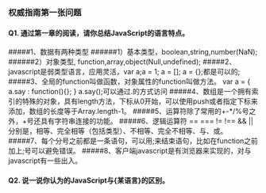 ### 权威指南第一张问题

#### Q1. 通过第一章的阅读，请你总结JavaScript的语言特点。
#####1、数据有两种类型
######1）基本类型，boolean,string,number(NaN);
######2）对象类型, function,array,object(Null,undefined);
#####2、javascript是弱类型语言，应用灵活，var a;a = 1; a = []; a = {};都是可以的;
#####3、全局的function叫做函数，对象属性的function叫做方法。
var a = {
  a.say : function(){};
}
a.say();可以通过.的方式访问
#####4、数组是一个拥有索引的特殊的对象，具有length方法，下标从0开始，可以使用push或者指定下标来添加，数组的长度等于Array.length-1。
#####5、运算符除了常用的+-*/%号之外，+号还具有字符串连接的功能。
#####6、逻辑运算符 == === != !== && || 分别是，相等、完全相等（包括类型）、不相等、完全不相等、与、或。
#####7、每个分号之前都是一条语句，可以用;来结束语句，比如在function之前加上;号可以避免错误。
#####8、客户端javascript是有浏览器来实现的，对与javascript有一些出入。


#### Q2. 说一说你认为的JavaScript与{某语言}的区别。
